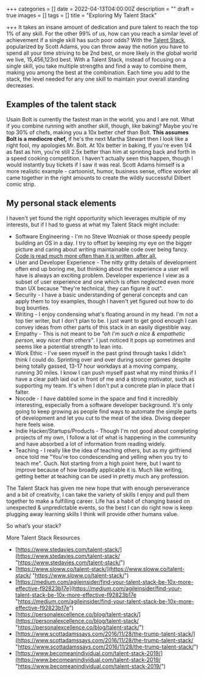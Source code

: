 +++
categories = []
date = 2022-04-13T04:00:00Z
description = ""
draft = true
images = []
tags = []
title = "Exploring My Talent Stack"

+++
It takes an insane amount of dedication and pure talent to reach the top 1% of any skill. For the other 99% of us, how can you reach a similar level of achievement if a single skill has such poor odds? With the [Talent Stack](https://www.sloww.co/talent-stack/), popularized by Scott Adams, you can throw away the notion you have to spend all your time striving to be 2nd best, or more likely in the global world we live, 15,456,123rd best. With a Talent Stack, instead of focusing on a single skill, you take multiple strengths and find a way to combine them, making you among the best at the combination. Each time you add to the stack, the level needed for any one skill to maintain your overall standing decreases.

## Examples of the talent stack

Usain Bolt is currently the fastest man in the world, you and I are not. What if you combine running with another skill, though, like baking? Maybe you're top 30% of chefs, making you a 10x better chef than Bolt. **This assumes Bolt is a mediocre chef,** if he's the next Martha Stewart then I look like a right fool, my apologies Mr. Bolt. At 10x better in baking, If you're even 1/4 as fast as him, you're still 2.5x better than him at sprinting back and forth in a speed cooking competition. I haven't actually seen this happen, though I would instantly buy tickets if I saw it was real. Scott Adams himself is a more realistic example - cartoonist, humor, business sense, office worker all came together in the right amounts to create the wildly successful Dilbert comic strip.

## My personal stack elements

I haven't yet found the right opportunity which leverages multiple of my interests, but if I had to guess at what my Talent Stack might include:

* Software Engineering - I'm no Steve Wozniak or those speedy people building an OS in a day. I try to offset by keeping my eye on the bigger picture and caring about writing maintainable code over being fancy. [Code is read much more often than it is written, after all.](https://skeptics.stackexchange.com/questions/48560/is-code-read-more-often-than-its-written)
* User and Developer Experience - The nitty gritty details of development often end up boring me, but thinking about the experience a user will have is always an exciting problem. Developer experience I view as a subset of user experience and one which is often neglected even more than UX because "they're technical, they can figure it out".
* Security - I have a basic understanding of general concepts and can apply them to toy examples, though I haven't yet figured out how to do bug bounties.
* Writing - I enjoy condensing what's floating around in my head. I'm not a top tier writer, but I don't plan to be. I just want to get good enough I can convey ideas from other parts of this stack in an easily digestible way.
* Empathy - This is not meant to be _"oh I'm such a nice & empathetic person, way nicer than others"_. I just noticed it pops up sometimes and seems like a potential strength to lean into.
* Work Ethic - I've seen myself in the past grind through tasks I didn't think I could do. Sprinting over and over during soccer games despite being totally gassed, 13-17 hour workdays at a moving company, running 30 miles. I know I can push myself past what my mind thinks if I have a clear path laid out in front of me and a strong motivator, such as supporting my team. It's when I don't put a concrete plan in place that I falter.
* Nocode - I have dabbled some in the space and find it incredibly interesting, especially from a software developer background. It's only going to keep growing as people find ways to automate the simple parts of development and let you cut to the meat of the idea. Diving deeper here feels wise.
* Indie Hacker/Startups/Products - Though I'm not good about completing projects of my own, I follow a lot of what is happening in the community and have absorbed a lot of information from reading widely.
* Teaching - I really like the idea of teaching others, but as my girlfriend once told me "You're too condescending and yelling when you try to teach me". Ouch. Not starting from a high point here, but I want to improve because of how broadly applicable it is. Much like writing, getting better at teaching can be used in pretty much any profession.

The Talent Stack has given me new hope that with enough perseverance and a bit of creativity, I can take the variety of skills I enjoy and pull them together to make a fulfilling career. Life has a habit of changing based on unexpected & unpredictable events, so the best I can do right now is keep plugging away learning skills I think will provide other humans value.

So what’s your stack?

More Talent Stack Resources

* [https://www.stedavies.com/talent-stack/](https://www.stedavies.com/talent-stack/ "https://www.stedavies.com/talent-stack/")
* [https://www.sloww.co/talent-stack/](https://www.sloww.co/talent-stack/ "https://www.sloww.co/talent-stack/")
* [https://medium.com/agileinsider/find-your-talent-stack-be-10x-more-effective-f92823b17e](https://medium.com/agileinsider/find-your-talent-stack-be-10x-more-effective-f92823b17e "https://medium.com/agileinsider/find-your-talent-stack-be-10x-more-effective-f92823b17e")
* [https://personalexcellence.co/blog/talent-stack/](https://personalexcellence.co/blog/talent-stack/ "https://personalexcellence.co/blog/talent-stack/")
* [https://www.scottadamssays.com/2016/11/28/the-trump-talent-stack/](https://www.scottadamssays.com/2016/11/28/the-trump-talent-stack/ "https://www.scottadamssays.com/2016/11/28/the-trump-talent-stack/")
* [https://www.becomeanindividual.com/talent-stack-2019/](https://www.becomeanindividual.com/talent-stack-2019/ "https://www.becomeanindividual.com/talent-stack-2019/")